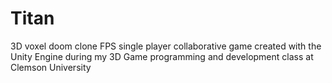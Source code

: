 # Titan
3D voxel doom clone FPS single player collaborative game created with the Unity Engine during my 3D Game programming and development class at Clemson University
